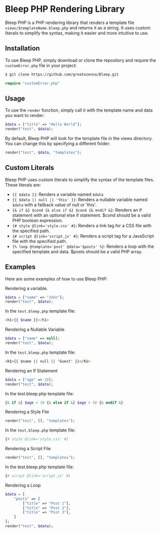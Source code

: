 # Bleep PHP Rendering Library

Bleep PHP is a PHP rendering library that renders a template file `views/$templateName.bleep.php` and returns it as a string. It uses custom literals to simplify the syntax, making it easier and more intuitive to use.

## Installation

To use Bleep PHP, simply download or clone the repository and require the `customError.php` file in your project:

```sh
$ git clone https://github.com/greatezenna/Bleep.git
```
```php
require "customError.php"
```

## Usage 

To use the `render` function, simply call it with the template name and data you want to render:
```php
$data = ["title" => "Hello World"];
render("test", $data);
```

By default, Bleep PHP will look for the template file in the views directory. You can change this by specifying a different folder:
```php
render("test", $data, "templates");
```

## Custom Literals
Bleep PHP uses custom literals to simplify the syntax of the template files. These literals are:

* `{{ $data }}`: Renders a variable named `$data`
* `{{ $data || null || 'this' }}`: Renders a nullable variable named `$data` with a fallback value of null or 'this'.
* `{& if &} $cond {& else if &} $cond {& endif &}`: Renders an if statement with an optional else if statement. $cond should be a valid PHP boolean expression.
* `{# style @link='style.css' #}`: Renders a link tag for a CSS file with the specified path.
* `{# script @link='script.js' #}`: Renders a script tag for a JavaScript file with the specified path.
* `{% loop @template='post' @data='$posts' %}`: Renders a loop with the specified template and data. $posts should be a valid PHP array.

## Examples 
Here are some examples of how to use Bleep PHP:

Rendering a variable.
```php
$data = ["name" => "John"];
render("test", $data);
```

In the `test.bleep.php` template file:
```php
<h1>{{ $name }}</h1>
```

Rendering a Nullable Variable
```php
$data = ["name" => null];
render("test", $data);
```

In the `test.bleep.php` template file: 
```html
<h1>{{ $name || null || 'Guest' }}</h1>
```

Rendering an If Statement
```php 
$data = ["age" => 20];
render("test", $data);
```

In the test.bleep.php template file: 
```php 
{& if &} $age < 18 {& else if &} $age > 18 {& endif &}
```

Rendering a Style File
```php 
render("test", [], "templates");
```

In the ```test.bleep.php``` template file:
```php
{# style @link='style.css' #}
```

Rendering a Script File
```php 
render("test", [], "templates");
```

In the test.bleep.php template file: 
```php 
{# script @link='script.js' #}
```

Rendering a Loop
```php 
$data = [
    "posts" => [
        ["title" => "Post 1"],
        ["title" => "Post 2"],
        ["title" => "Post 3"],
    ]
];
render("test", $data);
```
